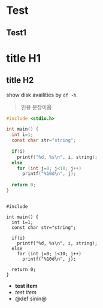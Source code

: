 Test
====

Test1
-----

# title H1

## title H2

show disk availities by `df -h`.

> 인용 문장이욤

```C class:"lineNo"
#include <stdio.h>

int main() {
  int i=1;
  const char str="string";
  
  if(i)
    printf("%d, %s\n", i, string);
  else
    for (int j=0; j<10; j++)
      printf("%10d\n", j);
      
  return 0;
}
```

<pre><code class="C" class="line-numbers">
#include <stdio.h>

int main() {
  int i=1;
  const char str="string";
  
  if(i)
    printf("%d, %s\n", i, string);
  else
    for (int j=0; j<10; j++)
      printf("%10d\n", j);
      
  return 0;
}
</code></pre>

- **test item**
 - _test item_
 - @def sinin@
 

